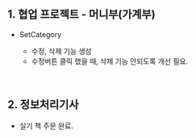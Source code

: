 ## 1. 협업 프로젝트 - 머니부(가계부)
- SetCategory

  - 수정, 삭제 기능 생성
  - 수정버튼 클릭 했을 때, 삭제 기능 안되도록 개선 필요.
  
<br/>

## 2. 정보처리기사
- 실기 책 주문 완료.

